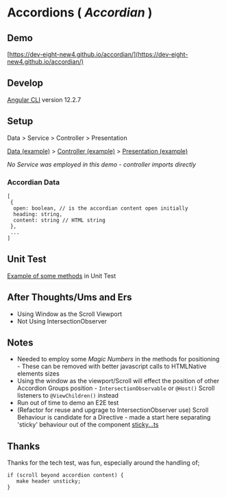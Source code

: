 # Accordions ( *Accordian* )

## Demo

[https://dev-eight-new4.github.io/accordian/](https://dev-eight-new4.github.io/accordian/)

## Develop


[Angular CLI](https://github.com/angular/angular-cli) version 12.2.7

## Setup

Data > Service > Controller > Presentation 

[Data (example)](https://github.com/dev-eight-new4/accordian/blob/main/src/app/controller/accordian-controller/accordian-controller.mock.data.ts) > [Controller (example)](https://github.com/dev-eight-new4/accordian/blob/main/src/app/controller/accordian-controller/accordian-controller.component.ts) > [Presentation (example)](https://github.com/dev-eight-new4/accordian/blob/main/src/app/presentation/accordian/accordian.component.ts) 

*No Service was employed in this demo - controller imports directly*

### Accordian Data

```
[ 
 {
  open: boolean, // is the accordian content open initially
  heading: string,
  content: string // HTML string
 },
 ...
]
```

## Unit Test

[Example of some methods](https://github.com/dev-eight-new4/accordian/blob/main/src/app/presentation/accordian/accordian.component.spec.ts) in Unit Test 

## After Thoughts/Ums and Ers

- Using Window as the Scroll Viewport
- Not Using IntersectionObserver

## Notes

- Needed to employ some *Magic Numbers* in the methods for positioning - These can be removed with better javascript calls to HTMLNative elements sizes
- Using the window as the viewport/Scroll will effect the position of other Accordion Groups position - `IntersectionObservable` or `@Host()` Scroll listeners to `@ViewChildren()` instead
- Run out of time to demo an E2E test
- (Refactor for reuse and upgrage to IntersectionObserver use) Scroll Behaviour is candidate for a Directive - made a start here separating 'sticky' behaviour out of the component [sticky...ts](https://github.com/dev-eight-new4/accordian/blob/main/src/app/presentation/accordian/accordian.component.sticky.ts)

## Thanks

Thanks for the tech test, was fun, especially around the handling of;

````
if (scroll beyond accordion content) { 
   make header unsticky; 
}
